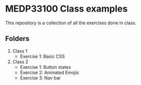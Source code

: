 # MEDP33100 Class examples
This repository is a collection of all the exercises done in class.

## Folders
1. Class 1
    - Exercise 1: Basic CSS 
2. Class 2
    - Exercise 1: Button states
    - Exercise 2: Animated Emojis
    - Exercise 3: Nav bar 
